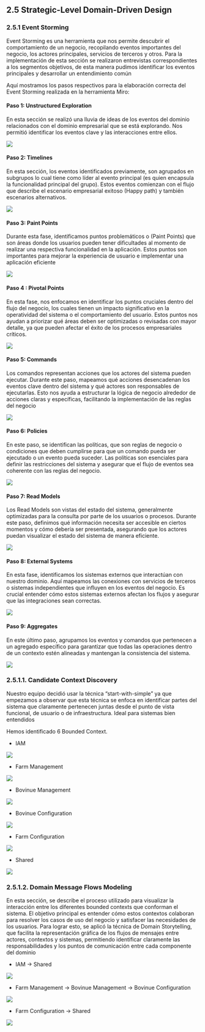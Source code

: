 ## 2.5 Strategic-Level Domain-Driven Design

### 2.5.1 Event Storming

Event Storming es una herramienta que nos permite descubrir el comportamiento de un negocio, recopilando eventos importantes del
negocio, los actores principales, servicios de terceros y otros. Para la implementación de esta sección se realizaron entrevistas
correspondientes a los segmentos objetivos, de esta manera pudimos identificar los eventos principales y desarrollar un entendimiento
común

Aquí mostramos los pasos respectivos para la elaboración correcta del Event Storming realizada en la herramienta Miro:

#### Paso 1: Unstructured Exploration
En esta sección se realizó una lluvia de ideas de los eventos del dominio relacionados con el dominio empresarial que se está
explorando. Nos permitió identificar los eventos clave y las interacciones entre ellos.


<img src="images/Event Storming-1.jpg">

#### Paso 2: Timelines

En esta sección, los eventos identificados previamente, son agrupados en subgrupos lo cual tiene como líder al evento principal (es
quien encapsula la funcionalidad principal del grupo). Estos eventos comienzan con el flujo que describe el escenario empresarial
exitoso (Happy path) y también escenarios alternativos.

<img src="images/Event Storming-2.jpg"/>

#### Paso 3: Paint Points

Durante esta fase, identificamos puntos problemáticos o (Paint Points) que son áreas donde los usuarios pueden tener dificultades al
momento de realizar una respectiva funcionalidad en la aplicación. Estos puntos son importantes para mejorar la experiencia de usuario
e implementar una aplicación eficiente

<img src="images/Event Storming-3.jpg"/>

#### Paso 4 : Pivotal Points

En esta fase, nos enfocamos en identificar los puntos cruciales dentro del flujo del negocio, los cuales tienen un impacto significativo en
la operatividad del sistema o el comportamiento del usuario. Estos puntos nos ayudan a priorizar qué áreas deben ser optimizadas o
revisadas con mayor detalle, ya que pueden afectar el éxito de los procesos empresariales críticos.

<img src="images/Event Storming-4.jpg">

#### Paso 5: Commands

Los comandos representan acciones que los actores del sistema pueden ejecutar. Durante este paso, mapeamos qué acciones
desencadenan los eventos clave dentro del sistema y qué actores son responsables de ejecutarlas. Esto nos ayuda a estructurar la
lógica de negocio alrededor de acciones claras y específicas, facilitando la implementación de las reglas del negocio

<img src="images/Event Storming-5.jpg">

#### Paso 6: Policies

En este paso, se identifican las políticas, que son reglas de negocio o condiciones que deben cumplirse para que un comando pueda ser
ejecutado o un evento pueda suceder. Las políticas son esenciales para definir las restricciones del sistema y asegurar que el flujo de
eventos sea coherente con las reglas del negocio.

<img src="images/Event Storming-6.jpg" />

#### Paso 7: Read Models
Los Read Models son vistas del estado del sistema, generalmente optimizadas para la consulta por parte de los usuarios o procesos.
Durante este paso, definimos qué información necesita ser accesible en ciertos momentos y cómo debería ser presentada, asegurando
que los actores puedan visualizar el estado del sistema de manera eficiente.

<img src="images/Event Storming-7.jpg">

#### Paso 8:  External Systems

En esta fase, identificamos los sistemas externos que interactúan con nuestro dominio. Aquí mapeamos las conexiones con servicios de
terceros o sistemas independientes que influyen en los eventos del negocio. Es crucial entender cómo estos sistemas externos afectan
los flujos y asegurar que las integraciones sean correctas.

<img src="images/Event Storming-8.jpg">

#### Paso 9: Aggregates

En este último paso, agrupamos los eventos y comandos que pertenecen a un agregado específico para garantizar que todas las
operaciones dentro de un contexto estén alineadas y mantengan la consistencia del sistema.

<img src="images/Event Storming-9.jpg">


### 2.5.1.1. Candidate Context Discovery

Nuestro equipo decidió usar la técnica “start-with-simple” ya que empezamos a observar que esta técnica se enfoca en identificar partes
del sistema que claramente pertenecen juntas desde el punto de vista funcional, de usuario o de infraestructura. Ideal para sistemas
bien entendidos

Hemos identificado 6 Bounded Context.

- IAM

<img src="images/IAM.jpg" />

- Farm Management

<img src="images/Farm-Management.jpg" />

- Bovinue Management

<img src="images/Bovinue-Management.jpg" />

- Bovinue Configuration

<img src="images/Bovinue-Config.jpg" />

- Farm Configuration

<img src="images/Farm-Config.jpg" />

- Shared

<img src="images/Shared.jpg" />

### 2.5.1.2. Domain Message Flows Modeling

En esta sección, se describe el proceso utilizado para visualizar la interacción entre los diferentes bounded contexts que conforman el
sistema. El objetivo principal es entender cómo estos contextos colaboran para resolver los casos de uso del negocio y satisfacer las
necesidades de los usuarios. Para lograr esto, se aplicó la técnica de Domain Storytelling, que facilita la representación gráfica de los
flujos de mensajes entre actores, contextos y sistemas, permitiendo identificar claramente las responsabilidades y los puntos de
comunicación entre cada componente del dominio

- IAM -> Shared

<img src="images/registrarion-work.jpg" >

- Farm Management -> Bovinue Management -> Bovinue Configuration

<img src="images/bovinos-modification.jpg" >

- Farm Configuration -> Shared

<img src="images/farmconfig-shared.jpg">
